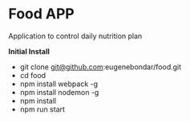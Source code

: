 # Food APP

Application to control daily nutrition plan

**Initial Install**

- git clone git@github.com:eugenebondar/food.git
- cd food
- npm install webpack -g
- npm install nodemon -g
- npm install
- npm run start

